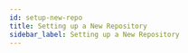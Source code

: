 ```yaml
---
id: setup-new-repo
title: Setting up a New Repository
sidebar_label: Setting up a New Repository
---
```

